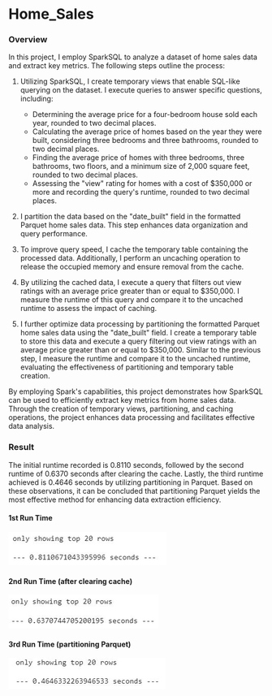 # Home_Sales

### Overview

In this project, I employ SparkSQL to analyze a dataset of home sales data and extract key metrics. The following steps outline the process:

1. Utilizing SparkSQL, I create temporary views that enable SQL-like querying on the dataset. I execute queries to answer specific questions, including:

   - Determining the average price for a four-bedroom house sold each year, rounded to two decimal places.
   - Calculating the average price of homes based on the year they were built, considering three bedrooms and three bathrooms, rounded to two decimal places.
   - Finding the average price of homes with three bedrooms, three bathrooms, two floors, and a minimum size of 2,000 square feet, rounded to two decimal places.
   - Assessing the "view" rating for homes with a cost of $350,000 or more and recording the query's runtime, rounded to two decimal places.

2. I partition the data based on the "date_built" field in the formatted Parquet home sales data. This step enhances data organization and query performance.

3. To improve query speed, I cache the temporary table containing the processed data. Additionally, I perform an uncaching operation to release the occupied memory and ensure removal from the cache.

4. By utilizing the cached data, I execute a query that filters out view ratings with an average price greater than or equal to $350,000. I measure the runtime of this query and compare it to the uncached runtime to assess the impact of caching.

5. I further optimize data processing by partitioning the formatted Parquet home sales data using the "date_built" field. I create a temporary table to store this data and execute a query filtering out view ratings with an average price greater than or equal to $350,000. Similar to the previous step, I measure the runtime and compare it to the uncached runtime, evaluating the effectiveness of partitioning and temporary table creation.

By employing Spark's capabilities, this project demonstrates how SparkSQL can be used to efficiently extract key metrics from home sales data. Through the creation of temporary views, partitioning, and caching operations, the project enhances data processing and facilitates effective data analysis.

### Result
The initial runtime recorded is 0.8110 seconds, followed by the second runtime of 0.6370 seconds after clearing the cache. Lastly, the third runtime achieved is 0.4646 seconds by utilizing partitioning in Parquet. Based on these observations, it can be concluded that partitioning Parquet yields the most effective method for enhancing data extraction efficiency.

#### 1st Run Time
![alt text](https://github.com/TaiShan16/Home_Sales/blob/main/Image/1st%20run%20time.JPG)

#### 2nd Run Time (after clearing cache)
![alt text](https://github.com/TaiShan16/Home_Sales/blob/main/Image/after%20cache%20runtim.JPG)

#### 3rd Run Time (partitioning Parquet)
![alt text](https://github.com/TaiShan16/Home_Sales/blob/main/Image/Partition%20run%20time.JPG)
